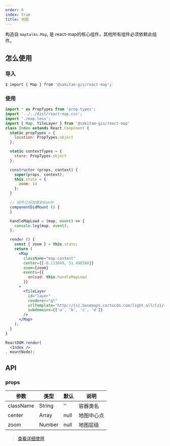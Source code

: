 ```yaml
---
order: 0
index: true
title: 地图
---
```


构造自 `maptalks.Map`, 是 react-map的核心组件，其他所有组件必须依赖此组件。

## 怎么使用

### 导入

```bash
$ import { Map } from '@sakitam-gis/react-map';
```

### 使用

```jsx harmony
import * as PropTypes from 'prop-types';
import '../../dist/react-map.css';
import './map.less';
import { Map, TileLayer } from '@sakitam-gis/react-map'
class Index extends React.Component {
  static propTypes = {
    location: PropTypes.object
  };

  static contextTypes = {
    store: PropTypes.object
  };

  constructor (props, context) {
    super(props, context);
    this.state = {
      zoom: 14
    };
  }

  // 组件已经加载到dom中
  componentDidMount () {
  }

  handleMapLoad = (map, event) => {
    console.log(map, event);
  };

  render () {
    const { zoom } = this.state;
    return (
      <Map
        className="map-content"
        center={[-0.113049, 51.498568]}
        zoom={zoom}
        events={{
          onload: this.handleMapLoad
        }}
      >
        <TileLayer
          id="layer"
          renderer="gl"
          urlTemplate="http://{s}.basemaps.cartocdn.com/light_all/{z}/{x}/{y}.png"
          subdomains={['a', 'b', 'c', 'd']}
        />
      </Map>
    );
  }
}

ReactDOM.render(
  <Index />
, mountNode);
```

## API

### props 

|   参数    |   类型   |   默认  |   说明     |
|-----------|----------|------------|-------------------|
| className  | String   |  ''      | 容器类名 |
| center  | Array   |  null      | 地图中心点 |
| zoom  | Number   |  null      | 地图层级 |

> [查看详细使用](http://maptalks.org/maptalks.js/api/0.x/Map.html)